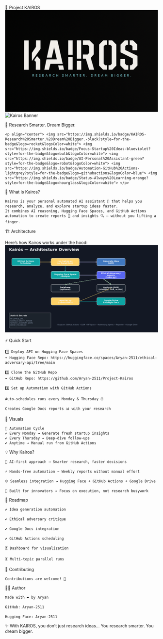 🌌 Project KAIROS
![Kairos Logo](assets/Kairos_logo.png)
![Kairos Banner](assets/Kairos_banner.png)

🚀 Research Smarter. Dream Bigger.

    <p align="center"> <img src="https://img.shields.io/badge/KAIROS-Research%20Smarter.%20Dream%20Bigger.-black?style=for-the-badge&logo=rocket&logoColor=white"> <img src="https://img.shields.io/badge/Focus-Startup%20Ideas-blueviolet?style=for-the-badge&logo=bulb&logoColor=white"> <img src="https://img.shields.io/badge/AI-Personal%20Assistant-green?style=for-the-badge&logo=robot&logoColor=white"> <img src="https://img.shields.io/badge/Automation-GitHub%20Actions-lightgrey?style=for-the-badge&logo=githubactions&logoColor=blue"> <img src="https://img.shields.io/badge/Status-Always%20Learning-orange?style=for-the-badge&logo=hourglass&logoColor=white"> </p>

🌟 What is Kairos?

    Kairos is your personal automated AI assistant 🤖 that helps you research, analyze, and explore startup ideas faster.
    It combines AI reasoning, Hugging Face Spaces, and GitHub Actions automation to create reports 📑 and insights 🔍 — without you lifting a finger.

🏗️ Architecture

Here’s how Kairos works under the hood:![Architecture](assets/architecture.png)


⚡ Quick Start

    1️⃣ Deploy API on Hugging Face Spaces
    ➡️ Hugging Face Repo: https://huggingface.co/spaces/Aryan-2511/ethical-adversary-api/tree/main

    2️⃣ Clone the GitHub Repo
    ➡️ GitHub Repo: https://github.com/Aryan-2511/Project-Kairos

    3️⃣ Set up Automation with GitHub Actions

    Auto-schedules runs every Monday & Thursday ⏰

    Creates Google Docs reports 📊 with your research

🎨 Visuals

    📅 Automation Cycle
    ✔️ Every Monday → Generate fresh startup insights
    ✔️ Every Thursday → Deep-dive follow-ups
    ✔️ Anytime → Manual run from GitHub Actions

💡 Why Kairos?

    🧠 AI-first approach → Smarter research, faster decisions

    ⚡ Hands-free automation → Weekly reports without manual effort

    🌐 Seamless integration → Hugging Face + GitHub Actions + Google Drive

    🚀 Built for innovators → Focus on execution, not research busywork

📌 Roadmap

    ✔️ Idea generation automation

    ✔️ Ethical adversary critique

    ✔️ Google Docs integration

    ✔️ GitHub Actions scheduling

    ⏳ Dashboard for visualization

    ⏳ Multi-topic parallel runs

🤝 Contributing

    Contributions are welcome! 🎉

👨‍💻 Author

    Made with ❤️ by Aryan

    GitHub: Aryan-2511

    Hugging Face: Aryan-2511

✨ With KAIROS, you don’t just research ideas…
You research smarter. You dream bigger.
